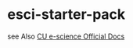 # esci-starter-pack

see Also [CU e-science Official Docs](https://phat-srimanobhas.gitbook.io/cu-e-science/)
